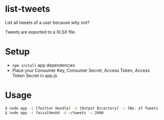 # list-tweets

List all tweets of a user because why not?

Tweets are exported to a XLSX file.

# Setup
- `npm install` app dependencies
- Place your Consumer Key, Consumer Secret, Access Token, Access Token Secret in app.js

# Usage
```bash
$ node app -t [Twitter Handle] -d [Output Directory] -c [No. of Tweets]
$ node app -t faisalhmohd -d ~/tweets -c 2000
```
